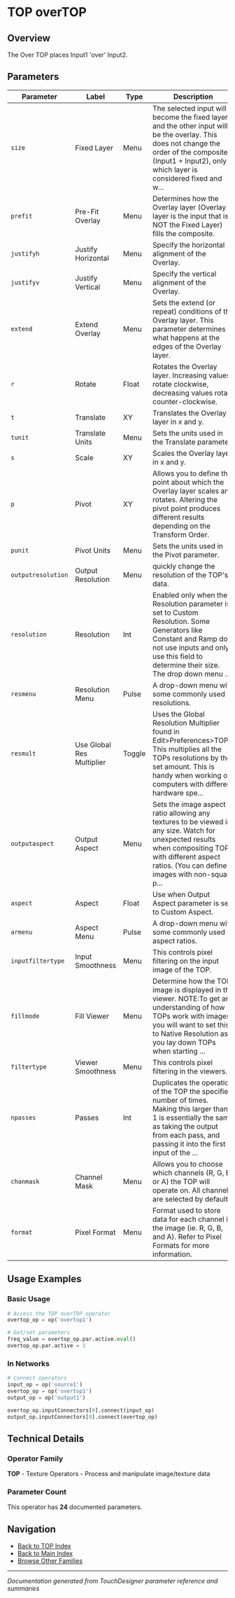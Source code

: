 # TOP overTOP

## Overview

The Over TOP places Input1 'over' Input2.

## Parameters

| Parameter | Label | Type | Description |
|-----------|-------|------|-------------|
| `size` | Fixed Layer | Menu | The selected input will become the fixed layer and the other input will be the overlay. This does not change the order of the composite (Input1 + Input2), only which layer is considered fixed and w... |
| `prefit` | Pre-Fit Overlay | Menu | Determines how the Overlay layer (Overlay layer is the input that is NOT the Fixed Layer) fills the composite. |
| `justifyh` | Justify Horizontal | Menu | Specify the horizontal alignment of the Overlay. |
| `justifyv` | Justify Vertical | Menu | Specify the vertical alignment of the Overlay. |
| `extend` | Extend Overlay | Menu | Sets the extend (or repeat) conditions of the Overlay layer. This parameter determines what happens at the edges of the Overlay layer. |
| `r` | Rotate | Float | Rotates the Overlay layer. Increasing values rotate clockwise, decreasing values rotate counter-clockwise. |
| `t` | Translate | XY | Translates the Overlay layer in x and y. |
| `tunit` | Translate Units | Menu | Sets the units used in the Translate parameter. |
| `s` | Scale | XY | Scales the Overlay layer in x and y. |
| `p` | Pivot | XY | Allows you to define the point about which the Overlay layer scales and rotates. Altering the pivot point produces different results depending on the Transform Order. |
| `punit` | Pivot Units | Menu | Sets the units used in the Pivot parameter. |
| `outputresolution` | Output Resolution | Menu | quickly change the resolution of the TOP's data. |
| `resolution` | Resolution | Int | Enabled only when the Resolution parameter is set to Custom Resolution. Some Generators like Constant and Ramp do not use inputs and only use this field to determine their size. The drop down menu ... |
| `resmenu` | Resolution Menu | Pulse | A drop-down menu with some commonly used resolutions. |
| `resmult` | Use Global Res Multiplier | Toggle | Uses the Global Resolution Multiplier found in Edit>Preferences>TOPs. This multiplies all the TOPs resolutions by the set amount. This is handy when working on computers with different hardware spe... |
| `outputaspect` | Output Aspect | Menu | Sets the image aspect ratio allowing any textures to be viewed in any size. Watch for unexpected results when compositing TOPs with different aspect ratios. (You can define images with non-square p... |
| `aspect` | Aspect | Float | Use when Output Aspect parameter is set to Custom Aspect. |
| `armenu` | Aspect Menu | Pulse | A drop-down menu with some commonly used aspect ratios. |
| `inputfiltertype` | Input Smoothness | Menu | This controls pixel filtering on the input image of the TOP. |
| `fillmode` | Fill Viewer | Menu | Determine how the TOP image is displayed in the viewer. NOTE:To get an understanding of how TOPs work with images, you will want to set this to Native Resolution as you lay down TOPs when starting ... |
| `filtertype` | Viewer Smoothness | Menu | This controls pixel filtering in the viewers. |
| `npasses` | Passes | Int | Duplicates the operation of the TOP the specified number of times. Making this larger than 1 is essentially the same as taking the output from each pass, and passing it into the first input of the ... |
| `chanmask` | Channel Mask | Menu | Allows you to choose which channels (R, G, B, or A) the TOP will operate on. All channels are selected by default. |
| `format` | Pixel Format | Menu | Format used to store data for each channel in the image (ie. R, G, B, and A). Refer to Pixel Formats for more information. |

## Usage Examples

### Basic Usage

```python
# Access the TOP overTOP operator
overtop_op = op('overtop1')

# Get/set parameters
freq_value = overtop_op.par.active.eval()
overtop_op.par.active = 1
```

### In Networks

```python
# Connect operators
input_op = op('source1')
overtop_op = op('overtop1')
output_op = op('output1')

overtop_op.inputConnectors[0].connect(input_op)
output_op.inputConnectors[0].connect(overtop_op)
```

## Technical Details

### Operator Family

**TOP** - Texture Operators - Process and manipulate image/texture data

### Parameter Count

This operator has **24** documented parameters.

## Navigation

- [Back to TOP Index](../TOP/TOP_INDEX.md)
- [Back to Main Index](../OPERATORS_INDEX.md)
- [Browse Other Families](../OPERATORS_INDEX.md#quick-navigation)

---
*Documentation generated from TouchDesigner parameter reference and summaries*
